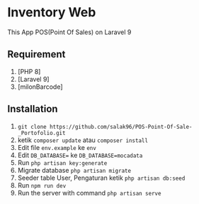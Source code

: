 # Inventory Web
This App POS(Point Of Sales) on Laravel 9

## Requirement
1. [PHP 8]
2. [Laravel 9]
3. [milonBarcode]

## Installation
1. `git clone https://github.com/salak96/POS-Point-Of-Sale-_Portofolio.git`
2. ketik `composer update` atau `composer install`
3. Edit file `env.example` ke `env`
4. Edit `DB_DATABASE=`  ke  `DB_DATABASE=mocadata`
5. Run `php artisan key:generate`
6. Migrate database `php artisan migrate`
7. Seeder table User, Pengaturan ketik `php artisan db:seed`
8. Run `npm run dev`
9. Run the server with command `php artisan serve`

